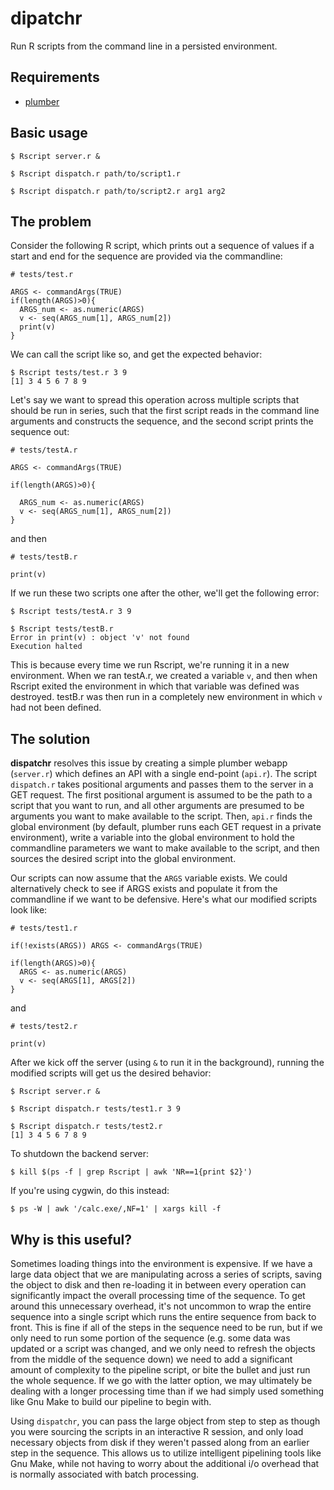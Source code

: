 # dipatchr

Run R scripts from the command line in a persisted environment.

## Requirements

* [plumber](https://github.com/trestletech/plumber)

## Basic usage

    $ Rscript server.r &

    $ Rscript dispatch.r path/to/script1.r
    
    $ Rscript dispatch.r path/to/script2.r arg1 arg2

## The problem

Consider the following R script, which prints out a sequence of values if a start and end for the sequence are provided via the commandline:
    
    # tests/test.r
    
    ARGS <- commandArgs(TRUE)
    if(length(ARGS)>0){
      ARGS_num <- as.numeric(ARGS)
      v <- seq(ARGS_num[1], ARGS_num[2])
      print(v)
    }

We can call the script like so, and get the expected behavior:

    $ Rscript tests/test.r 3 9
    [1] 3 4 5 6 7 8 9
    
Let's say we want to spread this operation across multiple scripts that should be run in series, such that the first script reads in the command line arguments and constructs the sequence, and the second script prints the sequence out:

    # tests/testA.r

    ARGS <- commandArgs(TRUE)

    if(length(ARGS)>0){
      
      ARGS_num <- as.numeric(ARGS)
      v <- seq(ARGS_num[1], ARGS_num[2])
    }

and then

    # tests/testB.r
    
    print(v)

If we run these two scripts one after the other, we'll get the following error:

    $ Rscript tests/testA.r 3 9
    
    $ Rscript tests/testB.r
    Error in print(v) : object 'v' not found
    Execution halted

This is because every time we run Rscript, we're running it in a new environment. When we ran testA.r, we created a variable `v`, and then when Rscript exited the environment in which that variable was defined was destroyed. testB.r was then run in a completely new environment in which `v` had not been defined. 

## The solution

**dispatchr** resolves this issue by creating a simple plumber webapp (`server.r`) which defines an API with a single end-point (`api.r`). The script `dispatch.r` takes positional arguments and passes them to the server in a GET request. The first positional argument is assumed to be the path to a script that you want to run, and all other arguments are presumed to be arguments you want to make available to the script. Then, `api.r` finds the global environment (by default, plumber runs each GET request in a private environment), write a variable into the global environment to hold the commandline parameters we want to make available to the script, and then sources the desired script into the global environment.

Our scripts can now assume that the `ARGS` variable exists. We could alternatively check to see if ARGS exists and populate it from the commandline if we want to be defensive. Here's what our modified scripts look like:

    # tests/test1.r
    
    if(!exists(ARGS)) ARGS <- commandArgs(TRUE)

    if(length(ARGS)>0){
      ARGS <- as.numeric(ARGS)
      v <- seq(ARGS[1], ARGS[2])
    }

and 
    
    # tests/test2.r
    
    print(v)

After we kick off the server (using `&` to run it in the background), running the modified scripts will get us the desired behavior:

    $ Rscript server.r &

    $ Rscript dispatch.r tests/test1.r 3 9
    
    $ Rscript dispatch.r tests/test2.r
    [1] 3 4 5 6 7 8 9

To shutdown the backend server:

    $ kill $(ps -f | grep Rscript | awk 'NR==1{print $2}')

If you're using cygwin, do this instead:

    $ ps -W | awk '/calc.exe/,NF=1' | xargs kill -f

## Why is this useful?

Sometimes loading things into the environment is expensive. If we have a large data object that we are manipulating across a series of scripts, saving the object to disk and then re-loading it in between every operation can significantly impact the overall processing time of the sequence. To get around this unnecessary overhead, it's not uncommon to wrap the entire sequence into a single script which runs the entire sequence from back to front. This is fine if all of the steps in the sequence need to be run, but if we only need to run some portion of the sequence (e.g. some data was updated or a script was changed, and we only need to refresh the objects from the middle of the sequence down) we need to add a significant amount of complexity to the pipeline script, or bite the bullet and just run the whole sequence. If we go with the latter option, we may ultimately be dealing with a longer processing time than if we had simply used something like Gnu Make to build our pipeline to begin with.

Using `dispatchr`, you can pass the large object from step to step as though you were sourcing the scripts in an interactive R session, and only load necessary objects from disk if they weren't passed along from an earlier step in the sequence. This allows us to utilize intelligent pipelining tools like Gnu Make, while not having to worry about the additional i/o overhead that is normally associated with batch processing.